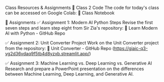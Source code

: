 Class Resources & Assignments
📌 Class 2 Code
The code for today's class can be accessed on Google Colab:
🔗 Class Notebook

🎯 Assignments
✅ Assignment 1: Modern AI Python Steps
Revise the first seven steps and learn step eight from Sir Zia's repository:
🔗 Learn Modern AI with Python - GitHub Repo

✅ Assignment 2: Unit Converter Project
Work on the Unit Converter project from the repository:
🔗 Unit Converter - GitHub Repo
(https://giaic-q3-vg2d36vdaq9f5tb4d8yzxb.streamlit.app/)

✅ Assignment 3: Machine Learning vs. Deep Learning vs. Generative AI
Research and prepare a PowerPoint presentation on the differences between Machine Learning, Deep Learning, and Generative AI.

